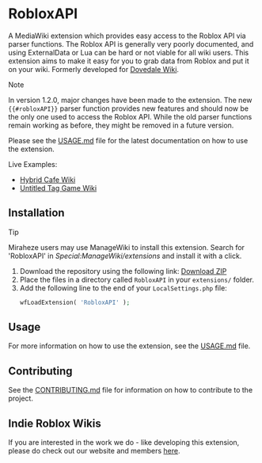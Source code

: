 # RobloxAPI

A MediaWiki extension which provides easy access to the Roblox API via parser functions. The Roblox API is generally
very poorly documented, and using ExternalData or Lua can be hard or not viable for all wiki users. This extension aims
to make it easy for you to grab data from Roblox and put it on your wiki. Formerly developed
for [Dovedale Wiki](https://github.com/dovedalewiki).

> [!NOTE]
> In version 1.2.0, major changes have been made to the extension. The new `{{#robloxAPI}}` parser function provides new
> features and should now be the only one used to access the Roblox API. While the old parser functions remain working
> as before, they might be removed in a future version.
>
> Please see the [USAGE.md](USAGE.md#Migrating-from-the-old-parser-functions) file for the latest documentation on how
> to use the extension.

Live Examples:

* [Hybrid Cafe Wiki](https://hybridcafe.wiki/)
* [Untitled Tag Game Wiki](https://utg.miraheze.org/)

## Installation

> [!TIP]
> Miraheze users may use ManageWiki to install this extension. Search for 'RobloxAPI' in *Special:ManageWiki/extensions*
> and install it with a click.

1. Download the repository using the following
   link: [Download ZIP](https://github.com/Roblox-Indie-Wikis/mediawiki-extensions-RobloxAPI/archive/master.zip)
2. Place the files in a directory called `RobloxAPI` in your `extensions/` folder.
3. Add the following line to the end of your `LocalSettings.php` file:
    ```php
    wfLoadExtension( 'RobloxAPI' );
    ```

## Usage

For more information on how to use the extension, see the [USAGE.md](USAGE.md) file.

## Contributing

See the [CONTRIBUTING.md](CONTRIBUTING.md) file for information on how to contribute to the project.

## Indie Roblox Wikis 
If you are interested in the work we do - like developing this extension, please do check out our website and members [here](https://indierobloxwikis.org). 
